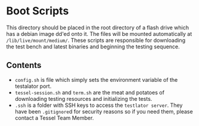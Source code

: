 # Boot Scripts

This directory should be placed in the root directory of a flash drive which has a debian image dd'ed onto it. The files will be mounted automatically at `/lib/live/mount/medium/`. These scripts are responsible for downloading the test bench and latest binaries and beginning the testing sequence.

## Contents
* `config.sh` is file which simply sets the environment variable of the testalator port.
* `tessel-session.sh` and `term.sh` are the meat and potatoes of downloading testing resources and initializing the tests.
* `.ssh` is a folder with SSH keys to access the `testlator server`. They have been `.gitignore`d for security reasons so if you need them, please contact a Tessel Team Member.
